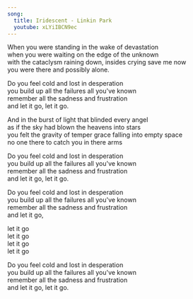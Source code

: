 ```yaml
---
song:
  title: Iridescent - Linkin Park
  youtube: xLYiIBCN9ec
---
```


When you were standing in the wake of devastation  
when you were waiting on the edge of the unknown  
with the cataclysm raining down, insides crying save me now  
you were there and possibly alone.  
  
Do you feel cold and lost in desperation  
you build up all the failures all you've known  
remember all the sadness and frustration  
and let it go, let it go.  
  
And in the burst of light that blinded every angel  
as if the sky had blown the heavens into stars  
you felt the gravity of temper grace falling into empty space  
no one there to catch you in there arms  
  
Do you feel cold and lost in desperation  
you build up all the failures all you've known  
remember all the sadness and frustration  
and let it go, let it go.  
  
Do you feel cold and lost in desperation  
you build up all the failures all you've known  
remember all the sadness and frustration  
and let it go,  
  
let it go  
let it go  
let it go  
let it go  
  
Do you feel cold and lost in desperation  
you build up all the failures all you've known  
remember all the sadness and frustration  
and let it go, let it go.  
